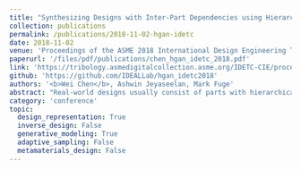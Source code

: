 ```yaml
---
title: "Synthesizing Designs with Inter-Part Dependencies using Hierarchical Generative Adversarial Networks"
collection: publications
permalink: /publications/2018-11-02-hgan-idetc
date: 2018-11-02
venue: 'Proceedings of the ASME 2018 International Design Engineering Technical Conferences and Computers and Information in Engineering Conference'
paperurl: '/files/pdf/publications/chen_hgan_idetc_2018.pdf'
link: 'https://tribology.asmedigitalcollection.asme.org/IDETC-CIE/proceedings-abstract/IDETC-CIE2018/51753/V02AT03A007/273548'
github: 'https://github.com/IDEALLab/hgan_idetc2018'
authors: '<b>Wei Chen</b>, Ashwin Jeyaseelan, Mark Fuge'
abstract: "Real-world designs usually consist of parts with hierarchical dependencies, i.e., the geometry of one component (a child shape) is dependent on another (a parent shape). We propose a method for synthesizing this type of design. It decomposes the problem of synthesizing the whole design into synthesizing each component separately but keeping the inter-component dependencies satisfied. This method constructs a two-level generative adversarial network to train two generative models for parent and child shapes, respectively. We then use the trained generative models to synthesize or explore parent and child shapes separately via a parent latent representation and infinite child latent representations, each conditioned on a parent shape. We evaluate and discuss the disentanglement and consistency of latent representations obtained by this method. We show that shapes change consistently along any direction in the latent space. This property is desirable for design exploration over the latent space."
category: 'conference'
topic: 
  design_representation: True
  inverse_design: False
  generative_modeling: True
  adaptive_sampling: False
  metamaterials_design: False
---
```

